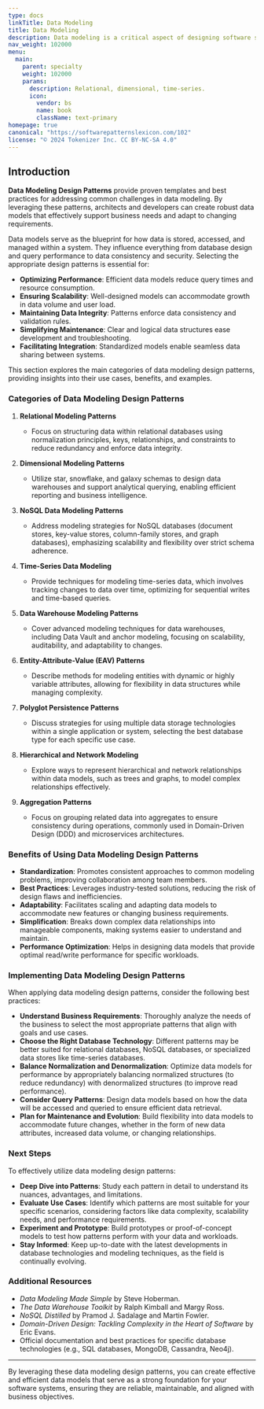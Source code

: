 ```yaml
---
type: docs
linkTitle: Data Modeling
title: Data Modeling
description: Data modeling is a critical aspect of designing software systems, databases, and applications. It involves structuring and organizing data to meet specific requirements, optimize performance, ensure scalability, and maintain data integrity.
nav_weight: 102000
menu:
  main:
    parent: specialty
    weight: 102000
    params:
      description: Relational, dimensional, time-series.
      icon:
        vendor: bs
        name: book
        className: text-primary
homepage: true
canonical: "https://softwarepatternslexicon.com/102"
license: "© 2024 Tokenizer Inc. CC BY-NC-SA 4.0"
---
```


## Introduction
**Data Modeling Design Patterns** provide proven templates and best practices for addressing common challenges in data modeling. By leveraging these patterns, architects and developers can create robust data models that effectively support business needs and adapt to changing requirements.

Data models serve as the blueprint for how data is stored, accessed, and managed within a system. They influence everything from database design and query performance to data consistency and security. Selecting the appropriate design patterns is essential for:

- **Optimizing Performance**: Efficient data models reduce query times and resource consumption.
- **Ensuring Scalability**: Well-designed models can accommodate growth in data volume and user load.
- **Maintaining Data Integrity**: Patterns enforce data consistency and validation rules.
- **Simplifying Maintenance**: Clear and logical data structures ease development and troubleshooting.
- **Facilitating Integration**: Standardized models enable seamless data sharing between systems.

This section explores the main categories of data modeling design patterns, providing insights into their use cases, benefits, and examples.

### **Categories of Data Modeling Design Patterns**

1. **Relational Modeling Patterns**
   - Focus on structuring data within relational databases using normalization principles, keys, relationships, and constraints to reduce redundancy and enforce data integrity.

2. **Dimensional Modeling Patterns**
   - Utilize star, snowflake, and galaxy schemas to design data warehouses and support analytical querying, enabling efficient reporting and business intelligence.

3. **NoSQL Data Modeling Patterns**
   - Address modeling strategies for NoSQL databases (document stores, key-value stores, column-family stores, and graph databases), emphasizing scalability and flexibility over strict schema adherence.

4. **Time-Series Data Modeling**
   - Provide techniques for modeling time-series data, which involves tracking changes to data over time, optimizing for sequential writes and time-based queries.

5. **Data Warehouse Modeling Patterns**
   - Cover advanced modeling techniques for data warehouses, including Data Vault and anchor modeling, focusing on scalability, auditability, and adaptability to changes.

6. **Entity-Attribute-Value (EAV) Patterns**
   - Describe methods for modeling entities with dynamic or highly variable attributes, allowing for flexibility in data structures while managing complexity.

7. **Polyglot Persistence Patterns**
   - Discuss strategies for using multiple data storage technologies within a single application or system, selecting the best database type for each specific use case.

8. **Hierarchical and Network Modeling**
   - Explore ways to represent hierarchical and network relationships within data models, such as trees and graphs, to model complex relationships effectively.

9. **Aggregation Patterns**
   - Focus on grouping related data into aggregates to ensure consistency during operations, commonly used in Domain-Driven Design (DDD) and microservices architectures.

### **Benefits of Using Data Modeling Design Patterns**

- **Standardization**: Promotes consistent approaches to common modeling problems, improving collaboration among team members.
- **Best Practices**: Leverages industry-tested solutions, reducing the risk of design flaws and inefficiencies.
- **Adaptability**: Facilitates scaling and adapting data models to accommodate new features or changing business requirements.
- **Simplification**: Breaks down complex data relationships into manageable components, making systems easier to understand and maintain.
- **Performance Optimization**: Helps in designing data models that provide optimal read/write performance for specific workloads.

### **Implementing Data Modeling Design Patterns**

When applying data modeling design patterns, consider the following best practices:

- **Understand Business Requirements**: Thoroughly analyze the needs of the business to select the most appropriate patterns that align with goals and use cases.
- **Choose the Right Database Technology**: Different patterns may be better suited for relational databases, NoSQL databases, or specialized data stores like time-series databases.
- **Balance Normalization and Denormalization**: Optimize data models for performance by appropriately balancing normalized structures (to reduce redundancy) with denormalized structures (to improve read performance).
- **Consider Query Patterns**: Design data models based on how the data will be accessed and queried to ensure efficient data retrieval.
- **Plan for Maintenance and Evolution**: Build flexibility into data models to accommodate future changes, whether in the form of new data attributes, increased data volume, or changing relationships.

### **Next Steps**

To effectively utilize data modeling design patterns:

- **Deep Dive into Patterns**: Study each pattern in detail to understand its nuances, advantages, and limitations.
- **Evaluate Use Cases**: Identify which patterns are most suitable for your specific scenarios, considering factors like data complexity, scalability needs, and performance requirements.
- **Experiment and Prototype**: Build prototypes or proof-of-concept models to test how patterns perform with your data and workloads.
- **Stay Informed**: Keep up-to-date with the latest developments in database technologies and modeling techniques, as the field is continually evolving.

### **Additional Resources**

- *Data Modeling Made Simple* by Steve Hoberman.
- *The Data Warehouse Toolkit* by Ralph Kimball and Margy Ross.
- *NoSQL Distilled* by Pramod J. Sadalage and Martin Fowler.
- *Domain-Driven Design: Tackling Complexity in the Heart of Software* by Eric Evans.
- Official documentation and best practices for specific database technologies (e.g., SQL databases, MongoDB, Cassandra, Neo4j).

---

By leveraging these data modeling design patterns, you can create effective and efficient data models that serve as a strong foundation for your software systems, ensuring they are reliable, maintainable, and aligned with business objectives.